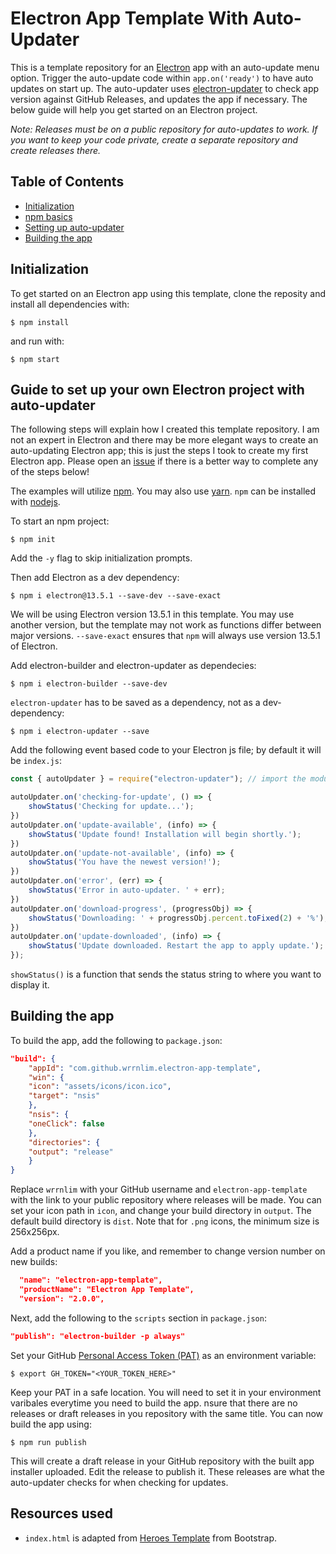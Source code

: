# Electron App Template With Auto-Updater

This is a template repository for an [Electron](https://www.electronjs.org/) app with an auto-update menu option. Trigger the auto-update code within `app.on('ready')` to have auto updates on start up. The auto-updater uses [electron-updater](https://www.npmjs.com/package/electron-updater) to check app version against GitHub Releases, and updates the app if necessary. The below guide will help you get started on an Electron project.  

*Note: Releases must be on a public repository for auto-updates to work. If you want to keep your code private, create a separate repository and create releases there.*

## Table of Contents

- [Initialization](#Initialization)
- [npm basics](#npm-basics)
- [Setting up auto-updater](#guide-to-set-up-your-own-electron-project-with-auto-updater)
- [Building the app](#Building-the-app)

## Initialization

To get started on an Electron app using this template, clone the reposity and install all dependencies with:

```shell
$ npm install
```  

and run with:

```shell
$ npm start
```

## Guide to set up your own Electron project with auto-updater

The following steps will explain how I created this template repository. I am not an expert in Electron and there may be more elegant ways to create an auto-updating Electron app; this is just the steps I took to create my first Electron app. Please open an [issue](https://github.com/wrrnlim/electron-app-template/issues/new/choose) if there is a better way to complete any of the steps below!  

The examples will utilize [npm](https://www.npmjs.com/). You may also use [yarn](https://yarnpkg.com/). `npm` can be installed with [nodejs](https://nodejs.org/en/).  

To start an npm project:

```shell
$ npm init
```  

Add the `-y` flag to skip initialization prompts.  

Then add Electron as a dev dependency:

```shell
$ npm i electron@13.5.1 --save-dev --save-exact
```

We will be using Electron version 13.5.1 in this template. You may use another version, but the template may not work as functions differ between major versions. `--save-exact` ensures that `npm` will always use version 13.5.1 of Electron.  

Add electron-builder and electron-updater as dependecies:

```shell
$ npm i electron-builder --save-dev
```

`electron-updater` has to be saved as a dependency, not as a dev-dependency:

```shell
$ npm i electron-updater --save
```

Add the following event based code to your Electron js file; by default it will be `index.js`:

```js
const { autoUpdater } = require("electron-updater"); // import the module

autoUpdater.on('checking-for-update', () => {
    showStatus('Checking for update...');
})
autoUpdater.on('update-available', (info) => {
    showStatus('Update found! Installation will begin shortly.');
})
autoUpdater.on('update-not-available', (info) => {
    showStatus('You have the newest version!');
})
autoUpdater.on('error', (err) => {
    showStatus('Error in auto-updater. ' + err);
})
autoUpdater.on('download-progress', (progressObj) => {
    showStatus('Downloading: ' + progressObj.percent.toFixed(2) + '%');
})
autoUpdater.on('update-downloaded', (info) => {
    showStatus('Update downloaded. Restart the app to apply update.');
});
```

`showStatus()` is a function that sends the status string to where you want to display it.


## Building the app

To build the app, add the following to `package.json`:

```json
"build": {
    "appId": "com.github.wrrnlim.electron-app-template",
    "win": {
    "icon": "assets/icons/icon.ico",
    "target": "nsis"
    },
    "nsis": {
    "oneClick": false
    },
    "directories": {
    "output": "release"
    }
}
```

Replace `wrrnlim` with your GitHub username and `electron-app-template` with the link to your public repository where releases will be made. You can set your icon path in `icon`, and change your build directory in `output`. The default build directory is `dist`. Note that for `.png` icons, the minimum size is 256x256px.

Add a product name if you like, and remember to change version number on new builds:

```json
  "name": "electron-app-template",
  "productName": "Electron App Template",
  "version": "2.0.0",
```

Next, add the following to the `scripts` section in `package.json`:

```json
"publish": "electron-builder -p always"
```

Set your GitHub [Personal Access Token (PAT)](https://github.com/settings/tokens/) as an environment variable:

```shell
$ export GH_TOKEN="<YOUR_TOKEN_HERE>"
```

Keep your PAT in a safe location. You will need to set it in your environment varibales everytime you need to build the app. nsure that there are no releases or draft releases in you repository with the same title. You can now build the app using:

```shell
$ npm run publish
```

This will create a draft release in your GitHub repository with the built app installer uploaded. Edit the release to publish it. These releases are what the auto-updater checks for when checking for updates.

## Resources used

- `index.html` is adapted from [Heroes Template](https://getbootstrap.com/docs/5.0/examples/heroes/) from Bootstrap.
